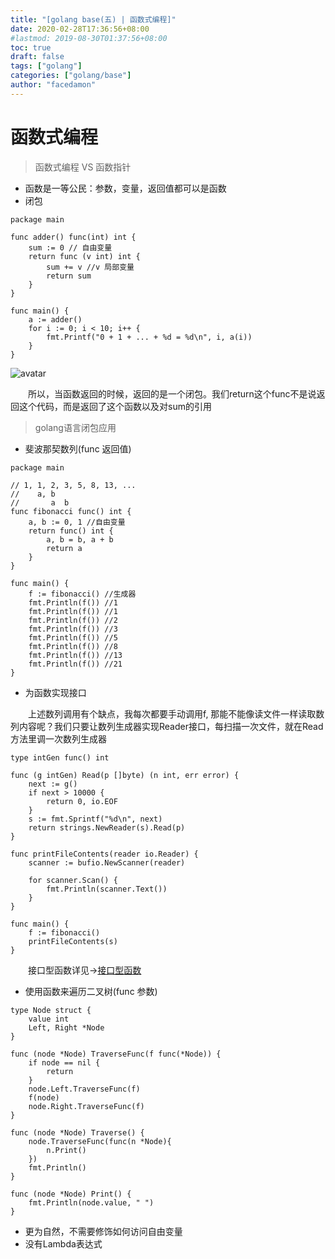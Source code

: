 ```yaml
---
title: "[golang base(五) | 函数式编程]"
date: 2020-02-28T17:36:56+08:00
#lastmod: 2019-08-30T01:37:56+08:00
toc: true
draft: false
tags: ["golang"]
categories: ["golang/base"]
author: "facedamon"
---
```

# 函数式编程

> 函数式编程 VS 函数指针

- 函数是一等公民：参数，变量，返回值都可以是函数
- 闭包

```
package main

func adder() func(int) int {
    sum := 0 // 自由变量
    return func (v int) int {
        sum += v //v 局部变量
        return sum
    }
}

func main() {
    a := adder()
    for i := 0; i < 10; i++ {
        fmt.Printf("0 + 1 + ... + %d = %d\n", i, a(i))
    }
}
```
![avatar](https://cdn.jsdelivr.net/gh/facedamon/MarkDownPhotos@master/golang/闭包.png)

&emsp;&emsp;所以，当函数返回的时候，返回的是一个闭包。我们return这个func不是说返回这个代码，而是返回了这个函数以及对sum的引用

> golang语言闭包应用

- 斐波那契数列(func 返回值)

```
package main

// 1, 1, 2, 3, 5, 8, 13, ...
//    a, b
//       a  b
func fibonacci func() int {
    a, b := 0, 1 //自由变量
    return func() int {
        a, b = b, a + b
        return a
    }
}

func main() {
    f := fibonacci() //生成器
    fmt.Println(f()) //1
    fmt.Println(f()) //1
    fmt.Println(f()) //2
    fmt.Println(f()) //3
    fmt.Println(f()) //5
    fmt.Println(f()) //8
    fmt.Println(f()) //13
    fmt.Println(f()) //21
}
```
- 为函数实现接口

&emsp;&emsp;上述数列调用有个缺点，我每次都要手动调用f, 那能不能像读文件一样读取数列内容呢？我们只要让数列生成器实现Reader接口，每扫描一次文件，就在Read方法里调一次数列生成器
```
type intGen func() int

func (g intGen) Read(p []byte) (n int, err error) {
    next := g()
    if next > 10000 {
        return 0, io.EOF
    }
    s := fmt.Sprintf("%d\n", next)
    return strings.NewReader(s).Read(p)
}

func printFileContents(reader io.Reader) {
    scanner := bufio.NewScanner(reader)

    for scanner.Scan() {
        fmt.Println(scanner.Text())
    }
}

func main() {
    f := fibonacci()
    printFileContents(s)
}
```
&emsp;&emsp;接口型函数详见->[接口型函数](https://facedamon.github.io/post/golang/standard-lib/标准库database/接口型函数/)

- 使用函数来遍历二叉树(func 参数)

```
type Node struct {
    value int
    Left, Right *Node
}

func (node *Node) TraverseFunc(f func(*Node)) {
    if node == nil {
        return
    }
    node.Left.TraverseFunc(f)
    f(node)
    node.Right.TraverseFunc(f)
}

func (node *Node) Traverse() {
    node.TraverseFunc(func(n *Node){
        n.Print()
    })
    fmt.Println()
}

func (node *Node) Print() {
    fmt.Println(node.value, " ")
}
```

- 更为自然，不需要修饰如何访问自由变量
- 没有Lambda表达式